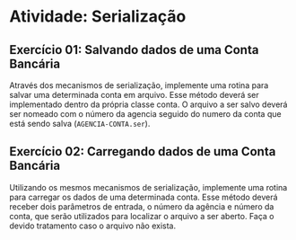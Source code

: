 # Atividade: Serialização

## Exercício 01: Salvando dados de uma Conta Bancária

Através dos mecanismos de serialização, implemente uma rotina para salvar uma determinada conta em arquivo.
Esse método deverá ser implementado dentro da própria classe conta.
O arquivo a ser salvo deverá ser nomeado com o número da agencia seguido do numero da conta que está sendo salva (`AGENCIA-CONTA.ser`).

## Exercício 02: Carregando dados de uma Conta Bancária

Utilizando os mesmos mecanismos de serialização, implemente uma rotina para carregar os dados de uma determinada conta.
Esse método deverá receber dois parâmetros de entrada, o número da agência e número da conta, que serão utilizados para localizar o arquivo a ser aberto.
Faça o devido tratamento caso o arquivo não exista.